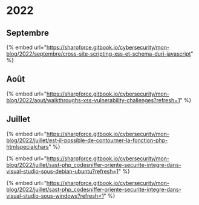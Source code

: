# 2022

## Septembre

{% embed url="https://sharpforce.gitbook.io/cybersecurity/mon-blog/2022/septembre/cross-site-scripting-xss-et-schema-duri-javascript" %}

## Août

{% embed url="https://sharpforce.gitbook.io/cybersecurity/mon-blog/2022/aout/walkthroughs-xss-vulnerability-challenges?refresh=1" %}

## Juillet

{% embed url="https://sharpforce.gitbook.io/cybersecurity/mon-blog/2022/juillet/est-il-possible-de-contourner-la-fonction-php-htmlspecialchars" %}

{% embed url="https://sharpforce.gitbook.io/cybersecurity/mon-blog/2022/juillet/sast-php_codesniffer-oriente-securite-integre-dans-visual-studio-sous-debian-ubuntu?refresh=1" %}

{% embed url="https://sharpforce.gitbook.io/cybersecurity/mon-blog/2022/juillet/sast-php_codesniffer-oriente-securite-integre-dans-visual-studio-sous-windows?refresh=1" %}
